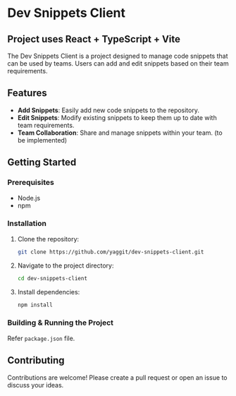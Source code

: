 
# Dev Snippets Client

## Project uses React + TypeScript + Vite

The Dev Snippets Client is a project designed to manage code snippets that can be used by teams. Users can add and edit snippets based on their team requirements.

## Features

- **Add Snippets**: Easily add new code snippets to the repository.
- **Edit Snippets**: Modify existing snippets to keep them up to date with team requirements.
- **Team Collaboration**: Share and manage snippets within your team. (to be implemented)

## Getting Started

### Prerequisites

- Node.js
- npm

### Installation

1. Clone the repository:
   ```sh
   git clone https://github.com/yaggit/dev-snippets-client.git
   ```
2. Navigate to the project directory:
   ```sh
   cd dev-snippets-client
   ```
3. Install dependencies:
   ```sh
   npm install
   ```

### Building & Running the Project

Refer `package.json` file.

## Contributing

Contributions are welcome! Please create a pull request or open an issue to discuss your ideas.
